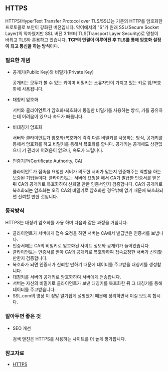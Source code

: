 ## HTTPS

HTTPS(HyperText Transfer Protocol over TLS/SSL)는 기존의 HTTP를 암호화한 프로토콜로 보안이 강화된 버전입니다. 약어에서의 "S"가 원래 SSL(Secure Socket Layer)의 약자였지만 SSL 버전 3.1부터 TLS(Transport Layer Security)로 명칭이 바뀌고 TLS와 혼용하고 있습니다. **TCP의 연결이 이루어진 후 TLS를 통해 암호화 설정이 되고 통신을 하는 방식**이다.

### 필요한 개념

- 공개키(Public Key)와 비밀키(Private Key)

  공개키는 모두가 볼 수 있는 키이며 비밀키는 소유자만이 가지고 있는 키로 암/복호화에 사용됩니다.

- 대칭키 암호화

  서버와 클라이언트가 암호화/복호화에 동일한 비밀키를 사용하는 방식, 키를 공유하는데 어려움이 있으나 속도가 빠릅니다.

- 비대칭키 암호화

  서버와 클라이언트가 암호화/복호화에 각각 다른 비밀키를 사용하는 방식, 공개키를 통해서 암호화를 하고 비밀키를 통해서 복호화를 합니다. 공개키는 공개해도 상관없으니 키 관리에 어려움이 없으나, 속도가 느립니다.

- 인증기관(Certificate Authority, CA)

  클라이언트가 접속을 요청한 서버가 의도한 서버가 맞는지 인증해주는 역할을 하는 보증된 기업들이다. 클라이언트는 서버에 요청을 해서 CA가 발급한 인증서를 받은 뒤 CA의 공개키로 복호화하여 신뢰할 만한 인증서인지 검증합니다. CA의 공개키로 복호화되는 암호화는 오직 CA의 비밀키로 암호화한 경우밖에 없기 때문에 복호화되면 신뢰할 만한 것입니다.

### 동작방식

HTTPS는 대칭키 암호화를 사용 하며 다음과 같은 과정을 거칩니다.

- 클라이언트가 서버에게 접속 요청을 하면 서버는 CA에서 발급받은 인증서를 보냅니다.
- 인증서에는 CA의 비밀키로 암호화된 사이트 정보와 공개키가 들어있습니다.
- 클라이언트는 인증서를 받아 CA의 공개키로 복호화하여 접속요청한 서버가 신뢰할만한지 검증합니다.
- 복호화가 되면 인증서가 신뢰할 만하기 때문에 데이터를 주고받을 대칭키를 생성합니다.
- 대칭키를 서버의 공개키로 암호화하여 서버에게 전송합니다.
- 서버는 자신의 비밀키로 클라이언트가 보낸 대칭키를 복호화한 뒤 그 대칭키를 통해 데이터를 주고받습니다.
- SSL.com의 영상 이 정말 알기쉽게 설명했기 때문에 정리하면서 이걸 보도록 합시다.

### 알아두면 좋은 것

- SEO 개선

  검색 엔진은 HTTPS를 사용하는 사이트를 더 높게 평가합니다.

### 참고자료

- [HTTPS](https://github.com/baeharam/Must-Know-About-Frontend/blob/main/Notes/network/https.md)
